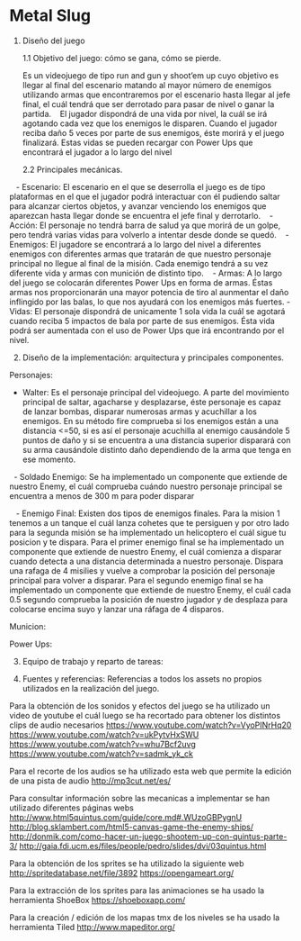 # Metal Slug
1. Diseño del juego

    1.1 Objetivo del juego: cómo se gana, cómo se pierde.
    
    Es un videojuego de tipo run and gun y shoot’em up cuyo objetivo es llegar al final del escenario matando al mayor número de enemigos utilizando armas que encontraremos por el escenario hasta llegar al jefe final, el cuál tendrá que ser derrotado para pasar de nivel o ganar la partida.
    El jugador dispondrá de una vida por nivel, la cuál se irá agotando cada vez que los enemigos le disparen. Cuando el jugador reciba daño 5 veces por parte de sus enemigos, éste morirá y el juego finalizará. Estas vidas se pueden recargar con Power Ups que encontrará el jugador a lo largo del nivel
    
    
    2.2 Principales mecánicas.
    
    - Escenario: El escenario en el que se deserrolla el juego es de tipo plataformas en el que el jugador podrá interactuar con él pudiendo saltar para alcanzar ciertos objetos, y avanzar venciendo los enemigos que aparezcan hasta llegar donde se encuentra el jefe final y derrotarlo.
    - Acción: El personaje no tendrá barra de salud ya que morirá de un golpe, pero tendrá varias vidas para volverlo a intentar desde donde se quedó. 
    - Enemigos: El jugadore se encontrará a lo largo del nivel a diferentes enemigos con diferentes armas que tratarán de que nuestro personaje principal no llegue al final de la misión. Cada enemigo tendrá a su vez diferente vida y armas con munición de distinto tipo.
    - Armas: A lo largo del juego se colocarán diferentes Power Ups en forma de armas. Éstas armas nos proporcionarán una mayor potencia de tiro al aunmentar el daño inflingido por las balas, lo que nos ayudará con los enemigos más fuertes.
    - Vidas: El personaje dispondrá de unicamente 1 sola vida la cuál se agotará cuando reciba 5 impactos de bala por parte de sus enemigos. Ésta vida podrá ser aumentada con el uso de Power Ups que irá encontrando por el nivel.


2. Diseño de la implementación:
arquitectura y principales componentes.

Personajes:

   - Walter: Es el personaje principal del videojuego. A parte del movimiento principal de saltar, agacharse y desplazarse, éste personaje es capaz de lanzar bombas, disparar numerosas armas y acuchillar a los enemigos. En su método fire comprueba si los enemigos están a una distancia <=50, si es así el personaje acuchilla al enemigo causándole 5 puntos de daño y si se encuentra a una distancia superior disparará con su arma causándole distinto daño dependiendo de la arma que tenga en ese momento. 
    
    - Soldado Enemigo: Se ha implementado un componente que extiende de nuestro Enemy, el cuál comprueba cuándo nuestro personaje principal se encuentra a menos de 300 m para poder disparar
    
    - Enemigo Final: Existen dos tipos de enemigos finales. Para la mision 1 tenemos a un tanque el cuál lanza cohetes que te persiguen y por otro lado para la segunda misión se ha implementado un helicoptero el cuál sigue tu posicion y te dispara. Para el primer enemigo final se ha implementado un componente que extiende de nuestro Enemy, el cuál comienza a disparar cuando detecta a una distancia determinada a nuestro personaje. Dispara una rafaga de 4 misilies y vuelve a comprobar la posición del personaje principal para volver a disparar.
Para el segundo enemigo final se ha implementado un componente que extiende de nuestro Enemy, el cuál cada 0.5 segundo comprueba la posición de nuestro jugador y de desplaza para colocarse encima suyo y lanzar una ráfaga de 4 disparos.

Municion:


Power Ups:

3. Equipo de trabajo y reparto de tareas:

4. Fuentes y referencias:
Referencias a todos los assets no propios utilizados en la realización del juego.

Para la obtención de los sonidos y efectos del juego se ha utilizado un video de youtube el cuál luego se ha recortado para obtener los distintos clips de audio necesarios
    https://www.youtube.com/watch?v=VyoPINrHq20
    https://www.youtube.com/watch?v=ukPytvHxSWU
    https://www.youtube.com/watch?v=whu7Bcf2uvg
    https://www.youtube.com/watch?v=sadmk_yk_ck

Para el recorte de los audios se ha utilizado esta web que permite la edición de una pista de audio
    http://mp3cut.net/es/

Para consultar información sobre las mecanicas a implementar se han utilizado diferentes páginas webs                             http://www.html5quintus.com/guide/core.md#.WUzoGBPygnU
    http://blog.sklambert.com/html5-canvas-game-the-enemy-ships/
    http://donmik.com/como-hacer-un-juego-shootem-up-con-quintus-parte-3/
    http://gaia.fdi.ucm.es/files/people/pedro/slides/dvi/03quintus.html
    
Para la obtención de los sprites se ha utilizado la siguiente web 
    http://spritedatabase.net/file/3892
    https://opengameart.org/
    
Para la extracción de los sprites para las animaciones se ha usado la herramienta ShoeBox
    https://shoeboxapp.com/

Para la creación / edición de los mapas tmx de los niveles se ha usado la herramienta Tiled
    http://www.mapeditor.org/
